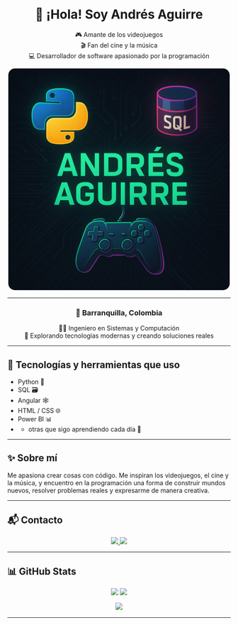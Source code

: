 <div align="center">

# 👋 ¡Hola! Soy Andrés Aguirre

🎮 Amante de los videojuegos  
🎬 Fan del cine y la música  
💻 Desarrollador de software apasionado por la programación

<p align="center">
  <img src="assets/portada_andres.png" alt="Portada de Andrés" width="500" style="border-radius: 15px;">
</p>


---

### 📍 Barranquilla, Colombia  
👨‍🎓 Ingeniero en Sistemas y Computación  
🚀 Explorando tecnologías modernas y creando soluciones reales

</div>

---

## 🧠 Tecnologías y herramientas que uso

- Python 🐍  
- SQL 🗃️  
- Angular 🕸️  
- HTML / CSS 🌐  
- Power BI 📊  
- + otras que sigo aprendiendo cada día 🚀

---

## ✨ Sobre mí

Me apasiona crear cosas con código. Me inspiran los videojuegos, el cine y la música, y encuentro en la programación una forma de construir mundos nuevos, resolver problemas reales y expresarme de manera creativa.

---

## 📬 Contacto

<p align="center">
  <a href="mailto:andresramos123@outlook.com" target="_blank">
    <img src="https://img.shields.io/badge/Outlook-0078D4.svg?style=for-the-badge&logo=microsoft-outlook&logoColor=white" />
  </a>
  <a href="https://www.linkedin.com/in/andresyaku/" target="_blank">
    <img src="https://img.shields.io/badge/LinkedIn-0A66C2.svg?style=for-the-badge&logo=linkedin&logoColor=white" />
  </a>
</p>

---

## 📊 GitHub Stats

<p align="center">
  <img width="49%" src="https://github-readme-stats.vercel.app/api?username=andresaguirre&show_icons=true&theme=gruvbox&hide_border=true" />
  <img width="49%" src="https://github-readme-streak-stats.herokuapp.com/?user=andresaguirre&theme=gruvbox&hide_border=true" />
</p>

<p align="center">
  <img src="https://github-readme-stats.vercel.app/api/top-langs/?username=andresaguirre&layout=compact&theme=gruvbox&hide_border=true" />
</p>

---

<!-- ## 🚧 Proyectos destacados

> *(Aquí puedes agregar enlaces a repos específicos que quieras mostrar)*

```markdown
- 🎨 [Mi portafolio personal](https://github.com/andresaguirre/mi-portafolio)
- 🕹️ [Mini juego en Python](https://github.com/andresaguirre/juego-python)
- 📊 [Dashboard en Power BI](https://github.com/andresaguirre/dashboard-powerbi) -->

